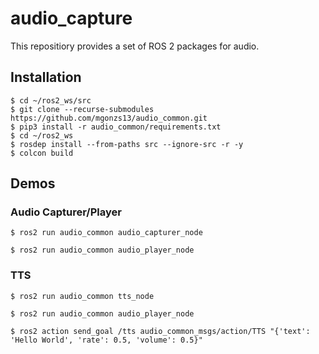 # audio_capture

This repositiory provides a set of ROS 2 packages for audio.

## Installation

```shell
$ cd ~/ros2_ws/src
$ git clone --recurse-submodules https://github.com/mgonzs13/audio_common.git
$ pip3 install -r audio_common/requirements.txt
$ cd ~/ros2_ws
$ rosdep install --from-paths src --ignore-src -r -y
$ colcon build
```

## Demos

### Audio Capturer/Player

```shell
$ ros2 run audio_common audio_capturer_node
```

```shell
$ ros2 run audio_common audio_player_node
```

### TTS

```shell
$ ros2 run audio_common tts_node
```

```shell
$ ros2 run audio_common audio_player_node
```

```shell
$ ros2 action send_goal /tts audio_common_msgs/action/TTS "{'text': 'Hello World', 'rate': 0.5, 'volume': 0.5}"
```
